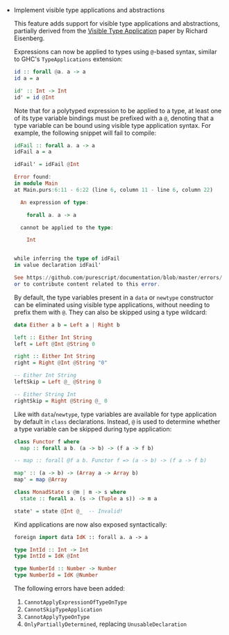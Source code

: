 * Implement visible type applications and abstractions

  This feature adds support for visible type applications and
  abstractions, partially derived from the [Visible Type
  Application](https://www.seas.upenn.edu/~sweirich/papers/type-app-extended.pdf)
  paper by Richard Eisenberg.

  Expressions can now be applied to types using `@`-based syntax, similar to
  GHC's `TypeApplications` extension:
  ```purs
  id :: forall @a. a -> a
  id a = a

  id' :: Int -> Int
  id' = id @Int
  ```

  Note that for a polytyped expression to be applied to a type, at least
  one of its type variable bindings must be prefixed with a `@`, denoting
  that a type variable can be bound using visible type application syntax.
  For example, the following snippet will fail to compile:
  ```purs
  idFail :: forall a. a -> a
  idFail a = a

  idFail' = idFail @Int
  ```

  ```purs
  Error found:
  in module Main
  at Main.purs:6:11 - 6:22 (line 6, column 11 - line 6, column 22)

    An expression of type:

      forall a. a -> a

    cannot be applied to the type:

      Int


  while inferring the type of idFail
  in value declaration idFail'

  See https://github.com/purescript/documentation/blob/master/errors/CannotApplyExpressionOfTypeOnType.md for more information,
  or to contribute content related to this error.
  ```

  By default, the type variables present in a `data` or `newtype` constructor
  can be eliminated using visible type applications, without needing to prefix
  them with `@`. They can also be skipped using a type wildcard:
  ```purs
  data Either a b = Left a | Right b

  left :: Either Int String
  left = Left @Int @String 0

  right :: Either Int String
  right = Right @Int @String "0"

  -- Either Int String
  leftSkip = Left @_ @String 0

  -- Either String Int
  rightSkip = Right @String @_ 0
  ```

  Like with `data`/`newtype`, type variables are available for type application
  by default in `class` declarations. Instead, `@` is used to determine whether
  a type variable can be skipped during type application:
  ```purs
  class Functor f where
    map :: forall a b. (a -> b) -> (f a -> f b)

  -- map :: forall @f a b. Functor f => (a -> b) -> (f a -> f b)

  map' :: (a -> b) -> (Array a -> Array b)
  map' = map @Array

  class MonadState s @m | m -> s where
    state :: forall a. (s -> (Tuple a s)) -> m a

  state' = state @Int @_  -- Invalid!
  ```

  Kind applications are now also exposed syntactically:
  ```purs
  foreign import data IdK :: forall a. a -> a

  type IntId :: Int -> Int
  type IntId = IdK @Int

  type NumberId :: Number -> Number
  type NumberId = IdK @Number
  ```

  The following errors have been added:
  1. `CannotApplyExpressionOfTypeOnType`
  2. `CannotSkipTypeApplication`
  3. `CannotApplyTypeOnType`
  4. `OnlyPartiallyDetermined`, replacing `UnusableDeclaration`
